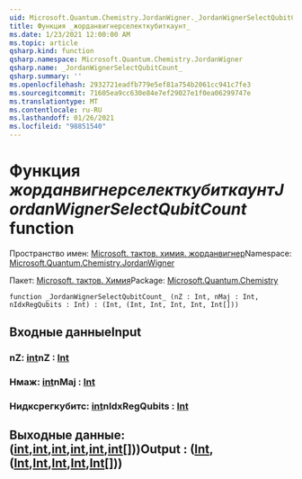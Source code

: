 ```yaml
---
uid: Microsoft.Quantum.Chemistry.JordanWigner._JordanWignerSelectQubitCount_
title: Функция _жорданвигнерселекткубиткаунт_
ms.date: 1/23/2021 12:00:00 AM
ms.topic: article
qsharp.kind: function
qsharp.namespace: Microsoft.Quantum.Chemistry.JordanWigner
qsharp.name: _JordanWignerSelectQubitCount_
qsharp.summary: ''
ms.openlocfilehash: 2932721eadfb779e5ef81a754b2061cc941c7fe3
ms.sourcegitcommit: 71605ea9cc630e84e7ef29027e1f0ea06299747e
ms.translationtype: MT
ms.contentlocale: ru-RU
ms.lasthandoff: 01/26/2021
ms.locfileid: "98851540"
---
```

# <a name="_jordanwignerselectqubitcount_-function"></a><span data-ttu-id="0d7f3-102">Функция _жорданвигнерселекткубиткаунт_</span><span class="sxs-lookup"><span data-stu-id="0d7f3-102">_JordanWignerSelectQubitCount_ function</span></span>

<span data-ttu-id="0d7f3-103">Пространство имен: [Microsoft. тактов. химия. жорданвигнер](xref:Microsoft.Quantum.Chemistry.JordanWigner)</span><span class="sxs-lookup"><span data-stu-id="0d7f3-103">Namespace: [Microsoft.Quantum.Chemistry.JordanWigner](xref:Microsoft.Quantum.Chemistry.JordanWigner)</span></span>

<span data-ttu-id="0d7f3-104">Пакет: [Microsoft. тактов. Химия](https://nuget.org/packages/Microsoft.Quantum.Chemistry)</span><span class="sxs-lookup"><span data-stu-id="0d7f3-104">Package: [Microsoft.Quantum.Chemistry](https://nuget.org/packages/Microsoft.Quantum.Chemistry)</span></span>




```qsharp
function _JordanWignerSelectQubitCount_ (nZ : Int, nMaj : Int, nIdxRegQubits : Int) : (Int, (Int, Int, Int, Int, Int[]))
```


## <a name="input"></a><span data-ttu-id="0d7f3-105">Входные данные</span><span class="sxs-lookup"><span data-stu-id="0d7f3-105">Input</span></span>

### <a name="nz--int"></a><span data-ttu-id="0d7f3-106">nZ: [int](xref:microsoft.quantum.lang-ref.int)</span><span class="sxs-lookup"><span data-stu-id="0d7f3-106">nZ : [Int](xref:microsoft.quantum.lang-ref.int)</span></span>




### <a name="nmaj--int"></a><span data-ttu-id="0d7f3-107">Нмаж: [int](xref:microsoft.quantum.lang-ref.int)</span><span class="sxs-lookup"><span data-stu-id="0d7f3-107">nMaj : [Int](xref:microsoft.quantum.lang-ref.int)</span></span>




### <a name="nidxregqubits--int"></a><span data-ttu-id="0d7f3-108">Нидксрегкубитс: [int](xref:microsoft.quantum.lang-ref.int)</span><span class="sxs-lookup"><span data-stu-id="0d7f3-108">nIdxRegQubits : [Int](xref:microsoft.quantum.lang-ref.int)</span></span>





## <a name="output--intintintintintint"></a><span data-ttu-id="0d7f3-109">Выходные данные: ([int](xref:microsoft.quantum.lang-ref.int),[int](xref:microsoft.quantum.lang-ref.int),[int](xref:microsoft.quantum.lang-ref.int),[int](xref:microsoft.quantum.lang-ref.int),[int](xref:microsoft.quantum.lang-ref.int),[int](xref:microsoft.quantum.lang-ref.int)[]))</span><span class="sxs-lookup"><span data-stu-id="0d7f3-109">Output : ([Int](xref:microsoft.quantum.lang-ref.int),([Int](xref:microsoft.quantum.lang-ref.int),[Int](xref:microsoft.quantum.lang-ref.int),[Int](xref:microsoft.quantum.lang-ref.int),[Int](xref:microsoft.quantum.lang-ref.int),[Int](xref:microsoft.quantum.lang-ref.int)[]))</span></span>

